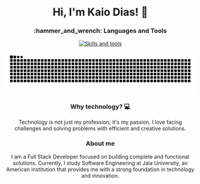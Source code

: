 <h1 align="center">Hi, I'm Kaio Dias! 👋 </h1>

<h3 align="center">:hammer_and_wrench: Languages and Tools</h3>

<p align="center">
  <a href="https://skillicons.dev">
    <img src="https://skillicons.dev/icons?i=html,css,react,nodejs,js,ts,py,postgres,mysql,mongodb,docker,git,linux,kali" alt="Skills and tools"/>
  </a>
</p>

<picture>
  <source media="(prefers-color-scheme: dark)" srcset="https://raw.githubusercontent.com/kaiudiass/kaiudiass/output/github-contribution-grid-snake-dark.svg">
  <source media="(prefers-color-scheme: light)" srcset="https://raw.githubusercontent.com/kaiudiass/kaiudiass/output/github-contribution-grid-snake.svg">
  <img alt="github contribution grid snake animation" src="https://raw.githubusercontent.com/kaiudiass/kaiudiass/output/github-contribution-grid-snake.svg">
</picture>

<h3 align="center">Why technology? 💻</h3>
<p align="center">
  Technology is not just my profession; it's my passion. I love facing challenges and solving problems with efficient and creative solutions.
</p>

<h3 align="center">About me</h3>
<p align="center">
  I am a Full Stack Developer focused on building complete and functional solutions. Currently, I study Software Engineering at Jala University, an American institution that provides me with a strong foundation in technology and innovation.
</p>
